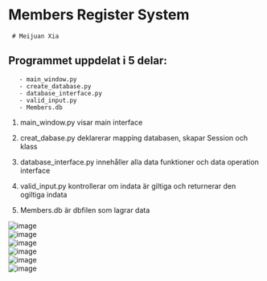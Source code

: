 # Members Register System

     # Meijuan Xia

## Programmet uppdelat i 5 delar:

       - main_window.py
       - create_database.py
       - database_interface.py
       - valid_input.py
       - Members.db

1. main_window.py visar main interface 

2. creat_dabase.py deklarerar mapping databasen, skapar Session och klass

3. database_interface.py innehåller alla data funktioner och data operation interface

4. valid_input.py  kontrollerar om indata är giltiga och returnerar den ogiltiga indata

5. Members.db är dbfilen som lagrar data

![image](/MemberSystem/images/1.jpeg)<br>
![image](/MemberSystem/images/add.jpeg)<br>
![image](/MemberSystem/images/uppdate.jpeg)<br>
![image](/MemberSystem/images/delete.jpeg)<br>
![image](/MemberSystem/images/invald_input.jpeg)<br>
![image](/MemberSystem/images/search_check.jpeg)<br>

